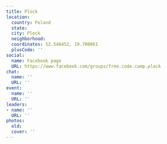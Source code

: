 ```yaml
---
title: Plock
location:
  country: Poland
  state: 
  city: Plock
  neighborhood: 
  coordinates: 52.546452, 19.700861
  plusCode: ''
social:
  name: Facebook page
  URL: https://www.facebook.com/groups/free.code.camp.plock
chat:
  name: ''
  URL: ''
event:
  name: ''
  URL: ''
leaders:
- name: ''
  URL: ''
photos:
  old: 
  cover: ''
---
```

